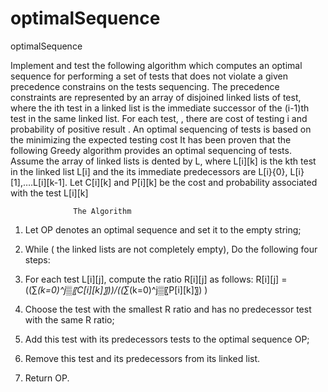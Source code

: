# optimalSequence
optimalSequence

Implement and test the following algorithm which computes an optimal sequence for performing   a set of tests that does not violate a given precedence constrains on the tests sequencing. The precedence constraints are represented by an array of disjoined linked lists of test, where   the ith   test in a linked list is the immediate successor of the (i-1)th  test in the same linked list. For each test, , there are  cost of testing  i and probability of positive result . An optimal sequencing of tests is based on the minimizing the expected   testing cost   It has been proven that the following Greedy algorithm  provides an optimal sequencing of tests.
Assume the array of linked lists is dented by L, where L[i][k] is the kth test in the linked list L[i] and the its immediate predecessors are L[i}{0}, L[i}[1],….L[i][k-1].  Let C[i][k] and P[i][k] be the cost and probability associated with the test L[i][k]

                  The Algorithm 

1.  Let OP denotes an optimal sequence and set it to the empty string;

2.  While ( the linked lists are not completely empty), Do the following four steps:

3.  For each test L[i][j], compute the ratio R[i][j] as follows:
        R[i][j] =  ((∑_(k=0)^j▒〖C[i][k]〗))/((∑_(k=0)^j▒〖P[i][k]〗) )
        
4.  Choose the test with the smallest R ratio and has no predecessor test with the same R ratio;

5.  Add this test with its predecessors tests to the optimal sequence OP;

6.  Remove this test and its predecessors from its linked list.

7.  Return OP.

